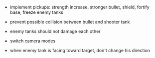 

- implement pickups: strength increase, stronger bullet, shield, fortify base, freeze enemy tanks

- prevent possible collision between bullet and shooter tank

- enemy tanks should not damage each other

- switch camera modes

- when enemy tank is facing toward target, don't change his direction

